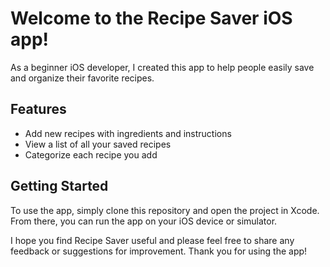 # Welcome to the Recipe Saver iOS app!

As a beginner iOS developer, I created this app to help people easily save and organize their favorite recipes.

## Features

- Add new recipes with ingredients and instructions
- View a list of all your saved recipes
- Categorize each recipe you add

## Getting Started

To use the app, simply clone this repository and open the project in Xcode. From there, you can run the app on your iOS device or simulator.

I hope you find Recipe Saver useful and please feel free to share any feedback or suggestions for improvement. Thank you for using the app!
